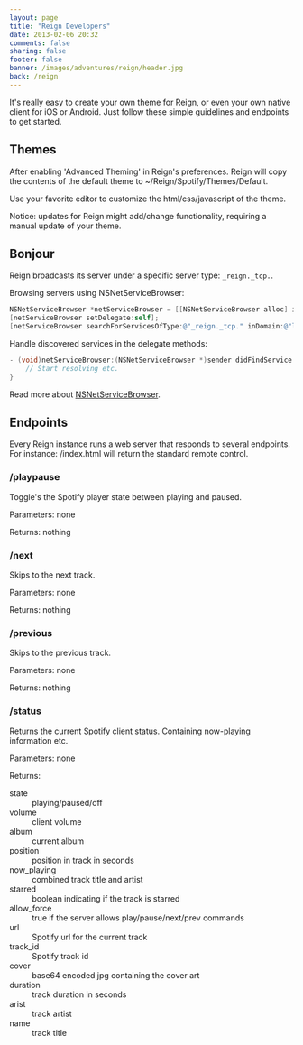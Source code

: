 ```yaml
---
layout: page
title: "Reign Developers"
date: 2013-02-06 20:32
comments: false
sharing: false
footer: false
banner: /images/adventures/reign/header.jpg
back: /reign
---
```


It's really easy to create your own theme for Reign, or even your own native client for iOS or Android. Just follow these simple guidelines and endpoints to get started.

## Themes

After enabling 'Advanced Theming' in Reign's preferences. Reign will copy the contents of the default theme to ~/Reign/Spotify/Themes/Default.

Use your favorite editor to customize the html/css/javascript of the theme.

Notice: updates for Reign might add/change functionality, requiring a manual update of your theme.

## Bonjour

Reign broadcasts its server under a specific server type: ```_reign._tcp.```.

Browsing servers using NSNetServiceBrowser:

```objectivec
NSNetServiceBrowser *netServiceBrowser = [[NSNetServiceBrowser alloc] init];
[netServiceBrowser setDelegate:self];
[netServiceBrowser searchForServicesOfType:@"_reign._tcp." inDomain:@"local."];
```

Handle discovered services in the delegate methods:

```objectivec
- (void)netServiceBrowser:(NSNetServiceBrowser *)sender didFindService:(NSNetService *)netService moreComing:(BOOL)moreServicesComing {
	// Start resolving etc.
}
```

Read more about [NSNetServiceBrowser](https://developer.apple.com/library/mac/#documentation/Cocoa/Reference/Foundation/Classes/NSNetServiceBrowser_Class/Reference/Reference.html).

## Endpoints

Every Reign instance runs a web server that responds to several endpoints. For instance: /index.html will return the standard remote control.

### /playpause

Toggle's the Spotify player state between playing and paused.

Parameters: none

Returns: nothing

### /next

Skips to the next track.

Parameters: none

Returns: nothing

### /previous

Skips to the previous track.

Parameters: none

Returns: nothing

### /status

Returns the current Spotify client status. Containing now-playing information etc.

Parameters: none

Returns:

<dl>
    <dt>state</dt>
    <dd>playing/paused/off</dd>
    <dt>volume</dt>
    <dd>client volume</dd>
    <dt>album</dt>
    <dd>current album</dd>
    <dt>position</dt>
    <dd>position in track in seconds</dd>
    <dt>now_playing</dt>
    <dd>combined track title and artist</dd>
    <dt>starred</dt>
    <dd>boolean indicating if the track is starred</dd>
    <dt>allow_force</dt>
    <dd>true if the server allows play/pause/next/prev commands</dd>
    <dt>url</dt>
    <dd>Spotify url for the current track</dd>
    <dt>track_id</dt>
    <dd>Spotify track id</dd>
    <dt>cover</dt>
    <dd>base64 encoded jpg containing the cover art</dd>
    <dt>duration</dt>
    <dd>track duration in seconds</dd>
    <dt>arist</dt>
    <dd>track artist</dd>
    <dt>name</dt>
    <dd>track title</dd>
  </dl>
